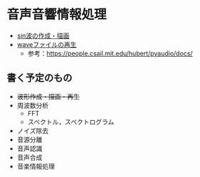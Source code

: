 
# 音声音響情報処理

- [sin波の作成・描画](plot_wave.py)
- [waveファイルの再生](play_wave_file.py)
  - 参考：https://people.csail.mit.edu/hubert/pyaudio/docs/

## 書く予定のもの
- ~~波形作成・描画・再生~~
- 周波数分析
  - FFT
  - スペクトル，スペクトログラム
- ノイズ除去
- 音源分離
- 音声認識
- 音声合成
- 音楽情報処理

